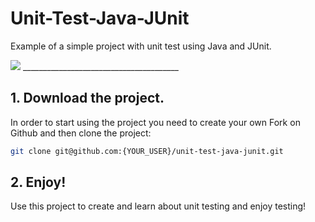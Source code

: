 # Unit-Test-Java-JUnit

Example of a simple project with unit test using Java and JUnit. 

<img src="http://junit.org/junit4/images/junit5-banner.png" />
_______________________________________

## 1. Download the project.

In order to start using the project you need to create your own Fork on Github and then clone the project:

```bash
git clone git@github.com:{YOUR_USER}/unit-test-java-junit.git
```

## 2. Enjoy!

Use this project to create and learn about unit testing and enjoy testing!
